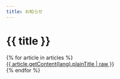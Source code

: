 ```yaml
---
title: お知らせ
---
```

{{ title }}
==
<link rel="stylesheet" href="/assets/stylesheets/notice.css"/>
{% for article in articles %}
  <div class="news-list-content">
    <a href="{{ article.path }}">{{ article.getContent(lang).plainTitle | raw }}</a>
  </div>
{% endfor %}
